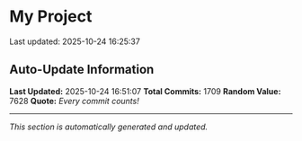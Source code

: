 # My Project


Last updated: 2025-10-24 16:25:37




















































































































































































































































































































































































































































































































































































































































































































































































































































































































































































































































































































































































































































































































































































































































































































































































































































































































































































































































































































































































































































































































































































## Auto-Update Information

**Last Updated:** 2025-10-24 16:51:07
**Total Commits:** 1709
**Random Value:** 7628
**Quote:** _Every commit counts!_

---
_This section is automatically generated and updated._
